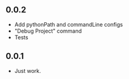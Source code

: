 ## 0.0.2
* Add pythonPath and commandLine configs
* "Debug Project" command
* Tests

## 0.0.1
* Just work.
